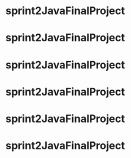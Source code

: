 # sprint2JavaFinalProject
# sprint2JavaFinalProject
# sprint2JavaFinalProject
# sprint2JavaFinalProject
# sprint2JavaFinalProject
# sprint2JavaFinalProject
